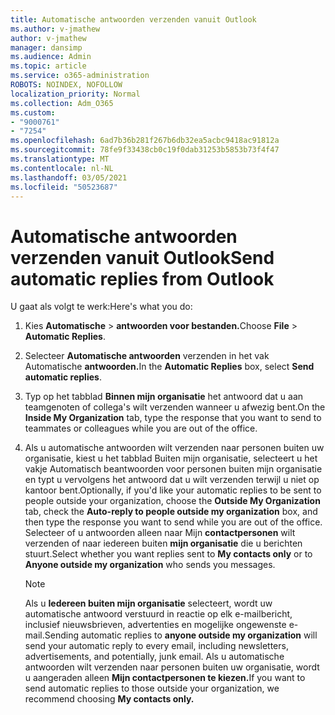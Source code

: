 ```yaml
---
title: Automatische antwoorden verzenden vanuit Outlook
ms.author: v-jmathew
author: v-jmathew
manager: dansimp
ms.audience: Admin
ms.topic: article
ms.service: o365-administration
ROBOTS: NOINDEX, NOFOLLOW
localization_priority: Normal
ms.collection: Adm_O365
ms.custom:
- "9000761"
- "7254"
ms.openlocfilehash: 6ad7b36b281f267b6db32ea5acbc9418ac91812a
ms.sourcegitcommit: 78fe9f33438cb0c19f0dab31253b5853b73f4f47
ms.translationtype: MT
ms.contentlocale: nl-NL
ms.lasthandoff: 03/05/2021
ms.locfileid: "50523687"
---
```

# <a name="send-automatic-replies-from-outlook"></a><span data-ttu-id="8ca82-102">Automatische antwoorden verzenden vanuit Outlook</span><span class="sxs-lookup"><span data-stu-id="8ca82-102">Send automatic replies from Outlook</span></span>

<span data-ttu-id="8ca82-103">U gaat als volgt te werk:</span><span class="sxs-lookup"><span data-stu-id="8ca82-103">Here's what you do:</span></span>

1. <span data-ttu-id="8ca82-104">Kies **Automatische**  >  **antwoorden voor bestanden.**</span><span class="sxs-lookup"><span data-stu-id="8ca82-104">Choose **File** > **Automatic Replies**.</span></span>
2. <span data-ttu-id="8ca82-105">Selecteer **Automatische antwoorden** verzenden in het vak Automatische **antwoorden.**</span><span class="sxs-lookup"><span data-stu-id="8ca82-105">In the **Automatic Replies** box, select **Send automatic replies**.</span></span>
3. <span data-ttu-id="8ca82-106">Typ op het tabblad **Binnen mijn organisatie** het antwoord dat u aan teamgenoten of collega's wilt verzenden wanneer u afwezig bent.</span><span class="sxs-lookup"><span data-stu-id="8ca82-106">On the **Inside My Organization** tab, type the response that you want to send to teammates or colleagues while you are out of the office.</span></span>
4. <span data-ttu-id="8ca82-107">Als u automatische antwoorden wilt verzenden naar personen buiten uw organisatie,  kiest u het tabblad  Buiten mijn organisatie, selecteert u het vakje Automatisch beantwoorden voor personen buiten mijn organisatie en typt u vervolgens het antwoord dat u wilt verzenden terwijl u niet op kantoor bent.</span><span class="sxs-lookup"><span data-stu-id="8ca82-107">Optionally, if you'd like your automatic replies to be sent to people outside your organization, choose the **Outside My Organization** tab, check the **Auto-reply to people outside my organization** box, and then type the response you want to send while you are out of the office.</span></span> <span data-ttu-id="8ca82-108">Selecteer of u antwoorden alleen naar Mijn **contactpersonen** wilt verzenden of naar iedereen buiten **mijn organisatie** die u berichten stuurt.</span><span class="sxs-lookup"><span data-stu-id="8ca82-108">Select whether you want replies sent to **My contacts only** or to **Anyone outside my organization** who sends you messages.</span></span>

    > [!NOTE]
    > <span data-ttu-id="8ca82-109">Als u **Iedereen buiten mijn organisatie** selecteert, wordt uw automatische antwoord verstuurd in reactie op elk e-mailbericht, inclusief nieuwsbrieven, advertenties en mogelijke ongewenste e-mail.</span><span class="sxs-lookup"><span data-stu-id="8ca82-109">Sending automatic replies to **anyone outside my organization** will send your automatic reply to every email, including newsletters, advertisements, and potentially, junk email.</span></span> <span data-ttu-id="8ca82-110">Als u automatische antwoorden wilt verzenden naar personen buiten uw organisatie, wordt u aangeraden alleen **Mijn contactpersonen te kiezen.**</span><span class="sxs-lookup"><span data-stu-id="8ca82-110">If you want to send automatic replies to those outside your organization, we recommend choosing **My contacts only.**</span></span>
